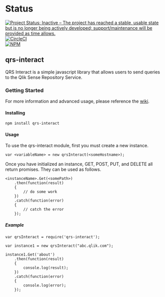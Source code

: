 # Status
[![Project Status: Inactive – The project has reached a stable, usable state but is no longer being actively developed; support/maintenance will be provided as time allows.](https://www.repostatus.org/badges/latest/inactive.svg)](https://www.repostatus.org/#inactive)[![CircleCI](https://circleci.com/gh/eapowertools/qrs-interact.svg?style=shield&circle-token=749f3baa48b5f018effe7fec24a75648b13cc226)](https://circleci.com/gh/eapowertools/qrs-interact/)  
[![NPM](https://nodei.co/npm/qrs-interact.png)](https://nodei.co/npm/qrs-interact/)

## qrs-interact
QRS Interact is a simple javascript library that allows users to send queries to the Qlik Sense Repository Service.

### Getting Started

For more information and advanced usage, please reference the [wiki](https://github.com/eapowertools/qrs-interact/wiki).

#### Installing
```npm install qrs-interact```


#### Usage
To use the qrs-interact module, first you must create a new instance.
```
var <variableName> = new qrsInteract(<someHostname>);
```

Once you have initialized an instance, GET, POST, PUT, and DELETE all return promises. They can be used as follows.
```
<instanceName>.Get(<somePath>)
    .then(function(result)
    {
        // do some work
    })
    .catch(function(error)
    {
        // catch the error
    });
```

##### Example
```
var qrsInteract = require('qrs-interact');

var instance1 = new qrsInteract("abc.qlik.com");

instance1.Get('about')
    .then(function(result)
    {
        console.log(result);
    })
    .catch(function(error)
    {
        console.log(error);
    });
```
